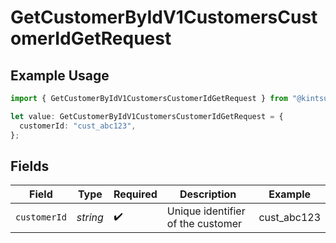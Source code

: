 # GetCustomerByIdV1CustomersCustomerIdGetRequest

## Example Usage

```typescript
import { GetCustomerByIdV1CustomersCustomerIdGetRequest } from "@kintsugi-tax/tax-platform-sdk/models/operations";

let value: GetCustomerByIdV1CustomersCustomerIdGetRequest = {
  customerId: "cust_abc123",
};
```

## Fields

| Field                             | Type                              | Required                          | Description                       | Example                           |
| --------------------------------- | --------------------------------- | --------------------------------- | --------------------------------- | --------------------------------- |
| `customerId`                      | *string*                          | :heavy_check_mark:                | Unique identifier of the customer | cust_abc123                       |